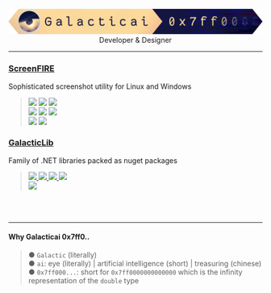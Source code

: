 <p align=center>
    <img width=960 src="/Galacticai.png" />
    <br/>
    Developer & Designer
</p>

---

### [ScreenFIRE](https://github.com/Galacticai/ScreenFIRE)
Sophisticated screenshot utility for Linux and Windows

> <img src="https://img.shields.io/badge/-Targeting-gray" />
> <img src="https://img.shields.io/badge/-Windows-white?logo=windows-11&logoColor=0078D4" />
> <img src="https://img.shields.io/badge/-Linux-white?logo=linux&logoColor=806412" />
> <br/>
> <img src="https://img.shields.io/badge/-Made%20with-gray" />
> <img src="https://img.shields.io/badge/-GTK%23-white?logo=gtk&logoColor=5ba511" />
> <img src="https://img.shields.io/badge/-C%23-white?logo=dotnet&logoColor=512BD4" />
> <br/>
> <img src="https://img.shields.io/badge/%C2%A92023-Galacticai-white?link=https://github.com/Galacticai" />
> <img src="https://img.shields.io/github/license/Galacticai/ScreenFIRE?label=&color=white&logo=gnu&logoColor=A42E2B">

### [GalacticLib](https://github.com/Galacticai/GalacticLib)
Family of .NET libraries packed as nuget packages
> <a href="#"> 
>     <img src="https://img.shields.io/badge/-Targeting-gray" />
>     <img src="https://img.shields.io/badge/.NET-6.0-0078D4?labelColor=512BD4" />
>     <img src="https://img.shields.io/badge/-Windows-white?logo=windows-11&logoColor=0078D4" />
>     <img src="https://img.shields.io/badge/-Linux-white?logo=linux&logoColor=806412" />
> </a>
> <br/>
> <img src="https://img.shields.io/badge/%C2%A92022-Galacticai-white?link=https://github.com/Galacticai" />

<br/>
<br/>

---

#### Why Galacticai 0x7ff0..
> ● `Galactic` (literally)
> <br/>
> ● `ai`: eye (literally) | artificial intelligence (short) | treasuring (chinese)
> <br/>
> ● `0x7ff000...`: short for `0x7ff0000000000000` which is the infinity representation of the `double` type
